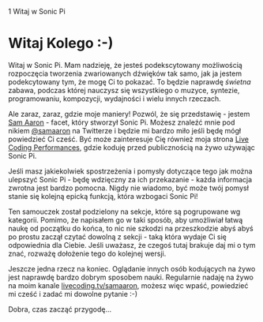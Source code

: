 1 Witaj w Sonic Pi

# Witaj Kolego :-)

Witaj w Sonic Pi. Mam nadzieję, że jesteś podekscytowany możliwością 
rozpoczęcia tworzenia zwariowanych dźwięków tak samo, jak ja jestem 
podekcytowany tym, że mogę Ci to pokazać. To będzie naprawdę *świetna* 
zabawa, podczas której nauczysz się wszystkiego o muzyce, syntezie, 
programowaniu, kompozycji, wydajności i wielu innych rzeczach.
           
Ale zaraz, zaraz, gdzie moje maniery! Pozwól, że się przedstawię - jestem 
[Sam Aaron](http://twitter.com/samaaron) - facet, który stworzył Sonic Pi.
Możesz znaleźć mnie pod nikiem [@samaaron](http://twitter.com/samaaron) na 
Twitterze i będzie mi bardzo miło jeśli będę mógł powiedzieć Ci cześć. 
Być może zainteresuje Cię również moja strona 
[Live Coding Performances](http://facebook.com/livecodersamaaron), gdzie 
koduję przed publicznością na żywo używając Sonic Pi.

Jeśli masz jakiekolwiek spostrzeżenia i pomysły dotyczące tego jak można 
ulepszyć Sonic Pi - będę wdzięczny za ich przekazanie - każda informacja zwrotna 
jest bardzo pomocna. Nigdy nie wiadomo, być może twój pomysł stanie się kolejną 
epicką funkcją, która wzbogaci Sonic Pi!

Ten samouczek został podzielony na sekcje, które są pogrupowane wg kategorii. 
Pomimo, że napisałem go w taki sposób, aby umożliwiał łatwą naukę od początku 
do końca, to nic nie szkodzi na przeszkodzie abyś abyś po prostu zaczął czytać 
dowolną z sekcji - taką która wydaje Ci się odpowiednia dla Ciebie. Jeśli 
uważasz, że czegoś tutaj brakuje daj mi o tym znać, rozważę dołożenie tego 
do kolejnej wersji.

Jeszcze jedna rzecz na koniec. Oglądanie innych osób kodujących na żywo 
jest naprawdę bardzo dobrym sposobem nauki. Regularnie nadaję na żywo na moim 
kanale [livecoding.tv/samaaron](http://livecoding.tv/samaaron), możesz więc 
wpaść, powiedzieć mi cześć i zadać mi dowolne pytanie :-)

Dobra, czas zacząć przygodę...

